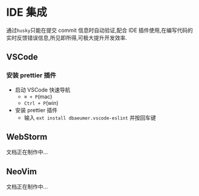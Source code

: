 # IDE 集成

通过`husky`只能在提交 commit 信息时自动验证,配合 IDE 插件使用,在编写代码的实时反馈错误信息,所见即所得,可极大提升开发效率.

## VSCode

### 安装 prettier 插件

- 启动 VSCode 快速导航
  - `⌘ + P`(mac)
  - `Ctrl + P`(win)
- 安装 prettier 插件
  - 输入 `ext install dbaeumer.vscode-eslint` 并按回车键

## WebStorm

文档正在制作中...

## NeoVim

文档正在制作中...
